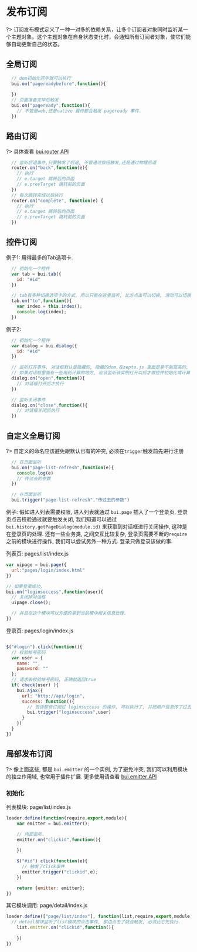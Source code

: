 # 发布订阅

?> 订阅发布模式定义了一种一对多的依赖关系，让多个订阅者对象同时监听某一个主题对象。这个主题对象在自身状态变化时，会通知所有订阅者对象，使它们能够自动更新自己的状态。


## 全局订阅

```js
  // dom初始化完毕就可以执行
  bui.on("pagereadybefore",function(){
    
  })
  // 页面准备完毕后触发
  bui.on("pageready",function(){
    // 不管是web,还是native 最终都会触发 pageready 事件.
  })

```

## 路由订阅

?> 具体查看 [bui.router API](http://www.easybui.com/demo/api/classes/bui.router.html)
```js
  // 监听后退事件,只要触发了后退, 不管通过按钮触发,还是通过物理后退
  router.on("back",function(e){
    // 执行 
    // e.target 跳转后的页面
    // e.prevTarget 跳转前的页面
  })
  // 每次跳转完成以后执行
  router.on("complete", function(e) {
    // 执行 
    // e.target 跳转后的页面
    // e.prevTarget 跳转前的页面
  })
```

## 控件订阅

例子1: 用得最多的Tab选项卡.

```js
  // 初始化一个控件
  var tab = bui.tab({
    id: "#id"
  })

  // tab有多种切换选项卡的方式, 所以只能在这里监听, 比方点击可以切换, 滑动可以切换, 直接调用to也可以触发. 
  tab.on("to",function(){
    var index = this.index();
    console.log(index);
  })


```

例子2: 
```js
  // 初始化一个控件
  var dialog = bui.dialog({
    id: "#id"
  })

  // 监听打开事件, 对话框默认是隐藏的, 隐藏的dom,在zepto.js 里面是拿不到宽高的, 
  // 如果对话框里面有一些用到计算的地方, 应该监听该实例打开以后才做控件初始化或计算.
  dialog.on("open",function(){
    // 对话框打开后才执行
  })

  // 监听关闭事件
  dialog.on("close",function(){
    // 对话框关闭后执行
  })

```



## 自定义全局订阅

?> 自定义的命名应该避免跟默认已有的冲突, 必须在`trigger`触发前先进行注册
```js
  // 在页面监听
  bui.on("page-list-refresh",function(e){
    console.log(e)
    // 传过去的参数
  })
```
```js
  // 在页面监听
  bui.trigger("page-list-refresh","传过去的参数")
```

例子: 假如进入列表需要权限, 进入列表就通过 `bui.page` 插入了一个登录页, 登录页点击校验通过就要触发关闭, 我们知道可以通过 `bui.history.getPageDialog(module.id)` 来获取到对话框进行关闭操作, 这种是在登录页的处理. 还有一些业务类, 之间交互比较复杂, 登录页需要不断的`require`之前的模块进行操作, 我们可以尝试另外一种方式. 登录只做登录该做的事. 

列表页: pages/list/index.js
```js
var uipage = bui.page({
  url:"pages/login/index.html"
})

// 如果登录成功, 
bui.on("loginsuccess",function(user){
  // 关闭掉对话框
  uipage.close();

  // 并且在这个模块可以方便的拿到当前模块相关信息处理.
})

```

登录页: pages/login/index.js
```js

$("#login").click(function(){
  // 校验帐号密码
  var user = {
    name: "",
    password: ""
  };
  // 请求去校验帐号密码, 正确就返回true
  if( check(user) ){
    bui.ajax({
      url: "http://api/login",
      success: function(){
        // 告诉那些订阅过 loginsuccess 的操作, 可以执行了, 并把用户信息传了过去.
        bui.trigger("loginsuccess",user)
      }
    })
  }
})

```


## 局部发布订阅

?> 像上面这些, 都是 `bui.emitter` 的一个实例, 为了避免冲突, 我们可以利用模块的独立作用域, 也常用于插件扩展. 更多使用请查看 [bui.emitter API](http://www.easybui.com/demo/api/classes/bui.emitter.html)

### 初始化

列表模块: page/list/index.js
```js
loader.define(function(require,export,module){
    var emitter = bui.emitter();

    // 内部监听.
    emitter.on("clickid",function(){
        
    })

    $("#id").click(function(e){
      // 触发了click事件
      emitter.trigger("clickid",e);
    })

    return {emitter: emitter};
})
```

其它模块调用: page/detail/index.js

```js
loader.define(["page/list/index"], function(list,require,export,module){
  // detail模块监听了list模块的点击事件, 那边点击了就会触发, 必须比它先执行.
    list.emitter.on("clickid",function(){
        
    })
})
```

